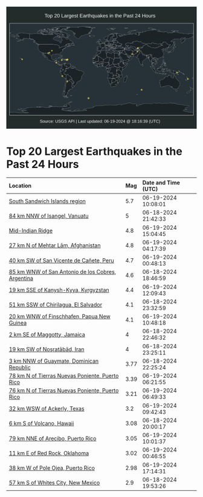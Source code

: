 ![Map](./map.png)

# Top 20 Largest Earthquakes in the Past 24 Hours

| Location | Mag | Date and Time (UTC) |
|:---|:---|:---|
| [South Sandwich Islands region](https://earthquake.usgs.gov/earthquakes/eventpage/us7000mtdy) | 5.7 | 06-19-2024 10:08:01 |
| [84 km NNW of Isangel, Vanuatu](https://earthquake.usgs.gov/earthquakes/eventpage/us7000mtap) | 5 | 06-18-2024 21:42:33 |
| [Mid-Indian Ridge](https://earthquake.usgs.gov/earthquakes/eventpage/us7000mtfj) | 4.8 | 06-19-2024 15:04:45 |
| [27 km N of Mehtar Lām, Afghanistan](https://earthquake.usgs.gov/earthquakes/eventpage/us7000mtch) | 4.8 | 06-19-2024 04:17:39 |
| [40 km SW of San Vicente de Cañete, Peru](https://earthquake.usgs.gov/earthquakes/eventpage/us7000mtbv) | 4.7 | 06-19-2024 00:48:13 |
| [85 km WNW of San Antonio de los Cobres, Argentina](https://earthquake.usgs.gov/earthquakes/eventpage/us7000mt9e) | 4.6 | 06-18-2024 18:46:59 |
| [19 km SSE of Kanysh-Kyya, Kyrgyzstan](https://earthquake.usgs.gov/earthquakes/eventpage/us7000mtej) | 4.4 | 06-19-2024 12:09:43 |
| [51 km SSW of Chirilagua, El Salvador](https://earthquake.usgs.gov/earthquakes/eventpage/us7000mtb7) | 4.1 | 06-18-2024 23:32:59 |
| [20 km WNW of Finschhafen, Papua New Guinea](https://earthquake.usgs.gov/earthquakes/eventpage/us7000mte9) | 4.1 | 06-19-2024 10:48:18 |
| [2 km SE of Maggotty, Jamaica](https://earthquake.usgs.gov/earthquakes/eventpage/us7000mtcu) | 4 | 06-18-2024 22:46:32 |
| [19 km SW of Noşratābād, Iran](https://earthquake.usgs.gov/earthquakes/eventpage/us7000mtb6) | 4 | 06-18-2024 23:25:11 |
| [3 km NNW of Guaymate, Dominican Republic](https://earthquake.usgs.gov/earthquakes/eventpage/pr2024170000) | 3.77 | 06-18-2024 22:25:24 |
| [78 km N of Tierras Nuevas Poniente, Puerto Rico](https://earthquake.usgs.gov/earthquakes/eventpage/pr71453248) | 3.39 | 06-19-2024 06:21:55 |
| [76 km N of Tierras Nuevas Poniente, Puerto Rico](https://earthquake.usgs.gov/earthquakes/eventpage/pr71453268) | 3.21 | 06-19-2024 06:49:33 |
| [32 km WSW of Ackerly, Texas](https://earthquake.usgs.gov/earthquakes/eventpage/tx2024lziu) | 3.2 | 06-19-2024 09:42:43 |
| [6 km S of Volcano, Hawaii](https://earthquake.usgs.gov/earthquakes/eventpage/hv74282401) | 3.08 | 06-18-2024 20:00:17 |
| [79 km NNE of Arecibo, Puerto Rico](https://earthquake.usgs.gov/earthquakes/eventpage/pr71453293) | 3.05 | 06-19-2024 10:01:37 |
| [11 km E of Red Rock, Oklahoma](https://earthquake.usgs.gov/earthquakes/eventpage/ok2024lyrb) | 3.02 | 06-19-2024 00:46:55 |
| [38 km W of Pole Ojea, Puerto Rico](https://earthquake.usgs.gov/earthquakes/eventpage/pr71453388) | 2.98 | 06-19-2024 17:14:31 |
| [57 km S of Whites City, New Mexico](https://earthquake.usgs.gov/earthquakes/eventpage/tx2024lyhk) | 2.9 | 06-18-2024 19:53:26 |
